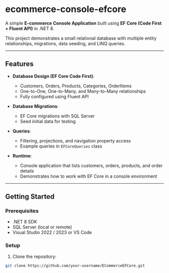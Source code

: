 # ecommerce-console-efcore

A simple **E-commerce Console Application** built using **EF Core (Code First + Fluent API)** in .NET 8.  

This project demonstrates a small relational database with multiple entity relationships, migrations, data seeding, and LINQ queries.

---

## Features

- **Database Design (EF Core Code First)**:
  - Customers, Orders, Products, Categories, OrderItems
  - One-to-One, One-to-Many, and Many-to-Many relationships
  - Fully configured using Fluent API

- **Database Migrations**:
  - EF Core migrations with SQL Server
  - Seed initial data for testing

- **Queries**:
  - Filtering, projections, and navigation property access
  - Example queries in `EFCoreQueries` class

- **Runtime**:
  - Console application that lists customers, orders, products, and order details
  - Demonstrates how to work with EF Core in a console environment

---

## Getting Started

### Prerequisites

- .NET 8 SDK
- SQL Server (local or remote)
- Visual Studio 2022 / 2023 or VS Code

### Setup

1. Clone the repository:

```bash
git clone https://github.com/your-username/ECommerceEFCore.git
